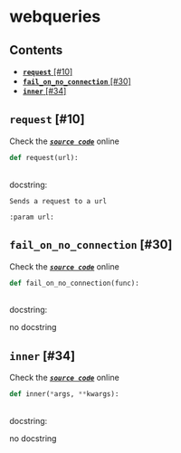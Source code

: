 # webqueries

## Contents

* [**`request`** \[\#10\]](webqueries.md#request-10)
* [**`fail_on_no_connection`** \[\#30\]](webqueries.md#fail_on_no_connection-30)
* [**`inner`** \[\#34\]](webqueries.md#inner-34)

## **`request`** \[\#10\]

Check the [_**`source code`**_](https://github.com/BrancoLab/BrainRender/tree/brainglobeintegration/blob/master/brainrender/Utils/webqueries.py#L10) online

```python
def request(url):
```

   
docstring:

```text
Sends a request to a url

:param url:
```

## **`fail_on_no_connection`** \[\#30\]

Check the [_**`source code`**_](https://github.com/BrancoLab/BrainRender/tree/brainglobeintegration/blob/master/brainrender/Utils/webqueries.py#L30) online

```python
def fail_on_no_connection(func):
```

   
docstring:

no docstring

## **`inner`** \[\#34\]

Check the [_**`source code`**_](https://github.com/BrancoLab/BrainRender/tree/brainglobeintegration/blob/master/brainrender/Utils/webqueries.py#L34) online

```python
def inner(*args, **kwargs):
```

   
docstring:

no docstring

